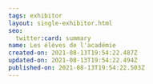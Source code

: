 ```yaml
---
tags: exhibitor
layout: single-exhibitor.html
seo:
  twitter:card: summary
name: Les élèves de l'académie
created-on: 2021-08-13T19:54:22.487Z
updated-on: 2021-08-13T19:54:22.494Z
published-on: 2021-08-13T19:54:22.503Z
---
```

